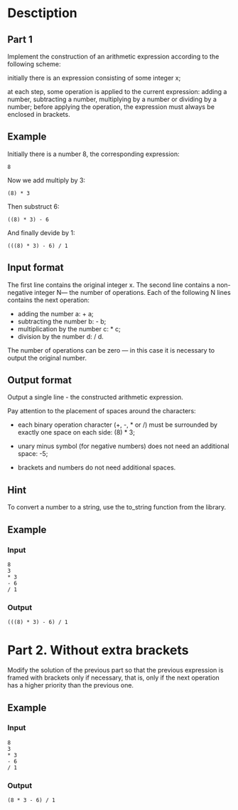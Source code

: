 # Desctiption

## Part 1
Implement the construction of an arithmetic expression according to the following scheme:

initially there is an expression consisting of some integer x;

at each step, some operation is applied to the current expression: adding a number, subtracting a number, multiplying by a number or dividing by a number; before applying the operation, the expression must always be enclosed in brackets.

## Example
Initially there is a number 8, the corresponding expression:

```
8
```

Now we add multiply by 3:

```
(8) * 3
```

Then substruct 6:

```
((8) * 3) - 6
```

And finally devide by 1:

```
(((8) * 3) - 6) / 1
```

## Input format

The first line contains the original integer x. The second line contains a non-negative integer N— the number of operations. Each of the following N lines contains the next operation:  

 - adding the number a: + a;
 - subtracting the number b: - b;
 - multiplication by the number c: * c;
 - division by the number d: / d.

The number of operations can be zero — in this case it is necessary to output the original number.

## Output format

Output a single line - the constructed arithmetic expression.

Pay attention to the placement of spaces around the characters:

 - each binary operation character (+, -, * or /) must be surrounded by exactly one space on each side: (8) * 3;

 - unary minus symbol (for negative numbers) does not need an additional space: -5;

 - brackets and numbers do not need additional spaces.

## Hint

To convert a number to a string, use the to_string function from the <string> library.

## Example
### Input

```
8
3
* 3
- 6
/ 1
```

### Output

```
(((8) * 3) - 6) / 1
```

# Part 2. Without extra brackets

Modify the solution of the previous part so that the previous expression is framed with brackets only if necessary, that is, only if the next operation has a higher priority than the previous one.

## Example
### Input

```
8
3
* 3
- 6
/ 1
```

### Output

```
(8 * 3 - 6) / 1
```
